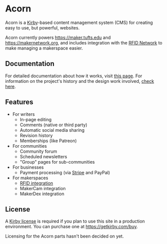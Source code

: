 # Acorn

Acorn is a [Kirby](https://getkirby.com/)-based content management system (CMS) for creating easy to use, but powerful, websites.

Acorn currently powers <https://maker.tufts.edu> and <https://makernetwork.org>, and includes integration with the [RFID Network](https://github.com/JumbosMakerNetwork/RFID_Network) to make managing a makerspace easier.

## Documentation

For detailed documentation about how it works, visit [this page](https://dev.acorn.blog/docs). For information on the project's history and the design work involved, [check here](https://dev.acorn.blog/projects/acorn).

## Features

- For writers
    + In-page editing
    + Comments (native or third party)
    + Automatic social media sharing
    + Revision history
    + Memberships (like Patreon)
- For communities
    + Community forum
    + Scheduled newsletters
    + "Group" pages for sub-communities
- For businesses
    + Payment processing (via [Stripe](https://stripe.com/) and PayPal)
- For makerspaces
    + [RFID integration](https://github.com/JumbosMakerNetwork/RFID_Network)
    + MakerCam integration
    + MakerDex integration

## License

A [Kirby license](https://getkirby.com/license) is required if you plan to use this site in a production environment. You can purchase one at <https://getkirby.com/buy>.

Licensing for the Acorn parts hasn't been decided on yet.